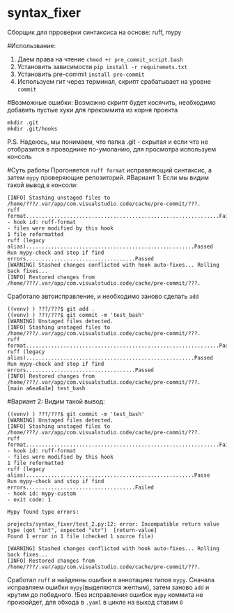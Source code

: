 # syntax_fixer
 
Сборщик для прроверки синтаксиса на основе: ruff, mypy

#Использвание: 
1. Даем права на чтение `chmod +r pre_commit_script.bash`
2. Установить зависимости `pip install -r requiremets.txt`
3. Установить pre-commit 
`install pre-commit`
4. Используем гит через терминал, скрипт срабатывает на уровне `commit`

#Возможные ошибки:
Возможно скрипт будет косячить, необходимо добавить пустые хуки для прекоммита из корня проекта
```
mkdir .git
mkdir .git/hooks
```
P.S. Надеюсь, мы понимаем, что папка .git - скрытая и если что не отобразится в проводнике по-умоланию, для просмотра используем консоль

#Суть работы
Прогоняется `ruff format` исправляющий синтаксис, а затем `mypy` проверяющие репозиторий.
#Вариант 1:
Если мы видим такой вывод в консоли: 
```
[INFO] Stashing unstaged files to /home/???/.var/app/com.visualstudio.code/cache/pre-commit/???.
ruff format..............................................................Failed
- hook id: ruff-format
- files were modified by this hook
1 file reformatted
ruff (legacy alias)......................................................Passed
Run mypy-check and stop if find errors...................................Passed
[WARNING] Stashed changes conflicted with hook auto-fixes... Rolling back fixes...
[INFO] Restored changes from /home/???/.var/app/com.visualstudio.code/cache/pre-commit/???.
```
Сработало автоисправление, и необходимо заново сделать `add`
```
((venv) ) ???/???$ git add .
((venv) ) ???/???$ git commit -m 'test_bash'
[WARNING] Unstaged files detected.
[INFO] Stashing unstaged files to /home/???/.var/app/com.visualstudio.code/cache/pre-commit/???.
ruff format..............................................................Passed
ruff (legacy alias)......................................................Passed
Run mypy-check and stop if find errors...................................Passed
[INFO] Restored changes from /home/???/.var/app/com.visualstudio.code/cache/pre-commit/???.
[main a6ea6a1e] test_bash
```
#Вариант 2:
Видим такой вывод: 
```
((venv) ) ???/???$ git commit -m 'test_bash'
[WARNING] Unstaged files detected.
[INFO] Stashing unstaged files to /home/???/.var/app/com.visualstudio.code/cache/pre-commit/???.
ruff format..............................................................Failed
- hook id: ruff-format
- files were modified by this hook
1 file reformatted
ruff (legacy alias)......................................................Passe
Run mypy-check and stop if find errors...................................Failed
- hook id: mypy-custom
- exit code: 1

Mypy found type errors:

projects/syntax_fixer/test_2.py:12: error: Incompatible return value type (got "int", expected "str")  [return-value]
Found 1 error in 1 file (checked 1 source file)

[WARNING] Stashed changes conflicted with hook auto-fixes... Rolling back fixes...
[INFO] Restored changes from /home/???/.var/app/com.visualstudio.code/cache/pre-commit/???.
```
Сработал `ruff` и найденны ошибки в аннотациях типов `mypy`. Сначала исправляем ошибки `mypy`(выделяются желтым), затем заново `add` и крутим до победного. !Без исправления ошибок `mypy` коммита не произойдет, для обхода в `.yaml` в цикле на выход ставим `0`
